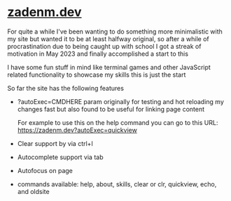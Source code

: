 # [zadenm.dev](https://zadenm.dev)

For quite a while I've been wanting to do something more minimalistic with my site but wanted it to be at least halfway
original, so after a while of procrastination due to being caught up with school I got a streak of motivation in May 2023 and finally accomplished a start to this

I have some fun stuff in mind like terminal games and other JavaScript related functionality to showcase my skills this is just the start

So far the site has the following features
- ?autoExec=CMDHERE param originally for testing and hot reloading my changes fast but also found to be useful for linking page content

    
    For example to use this on the help command you can go to this URL:
    https://zadenm.dev?autoExec=quickview

- Clear support by via ctrl+l
- Autocomplete support via tab
- Autofocus on page
- commands available: help, about, skills, clear or clr, quickview, echo, and oldsite